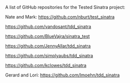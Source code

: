 A list of GitHub repositories for the Tested Sinatra project:

Nate and Mark: https://github.com/nburt/test_sinatra

https://github.com/vandosant/tdd_sinatra

https://github.com/BlueVajra/sinatra_test

https://github.com/JennyAllar/tdd_sinatra

https://github.com/simplyaubs/tdd_sinatra

https://github.com/kclowes/tdd_sinatra

Gerard and Lori: https://github.com/lmoehn/tdd_sinatra
